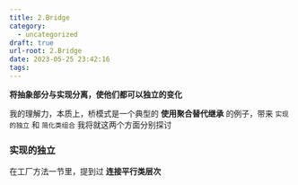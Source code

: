 ```yaml
---
title: 2.Bridge
category:
  - uncategorized
draft: true
url-root: 2.Bridge
date: 2023-05-25 23:42:16
tags:
---
```


**将抽象部分与实现分离，使他们都可以独立的变化**

我的理解力，本质上，桥模式是一个典型的 **使用聚合替代继承** 的例子，带来 `实现的独立` 和 `简化类组合`
我将就这两个方面分别探讨

### 实现的独立

在工厂方法一节里，提到过 **连接平行类层次**
